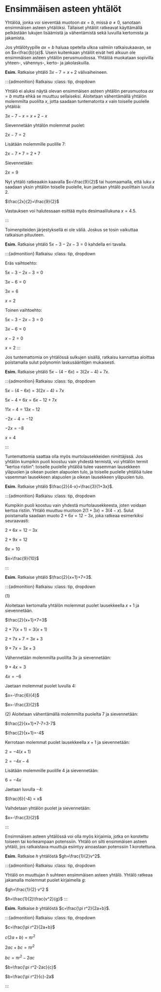 # Ensimmäisen asteen yhtälöt

Yhtälöä, jonka voi sieventää muotoon $ax=b$, missä $a \neq 0$, sanotaan ensimmäisen asteen yhtälöksi. Tällaiset yhtälöt ratkeavat käyttämällä pelkästään lukujen lisäämistä ja vähentämistä sekä luvuilla kertomista ja jakamista. 

Jos yhtälötyypille $ax=b$ haluaa opetella ulkoa valmiin ratkaisukaavan, se on $x=\frac{b}{a}$. Usein kuitenkaan yhtälöt eivät heti alkuun ole ensimmäisen asteen yhtälön perusmuodossa. Yhtälöä muokataan sopivilla yhteen-, vähennys-, kerto- ja jakolaskuilla.

**Esim.** Ratkaise yhtälö $3x-7=x+2$ välivaiheineen.

:::{admonition} Ratkaisu
:class: tip, dropdown

Yhtälö ei aluksi näytä olevan ensimmäisen asteen yhtälön perusmuotoa $ax=b$ mutta ehkä se muuttuu sellaiseksi. Aloitetaan vähentämällä yhtälön molemmilta puolilta $x$, jotta saadaan tuntematonta $x$ vain toiselle puolelle yhtälöä:

$3x-7-x=x+2-x$

Sievennetään yhtälön molemmat puolet:

$2x-7=2$

Lisätään molemmille puolille $7$:

$2x-7+7=2+7$

Sievennetään:
	
$2x=9$

Nyt yhtälö ratkeaakin kaavalla $x=\frac{9}{2}$ tai huomaamalla, että luku $x$ saadaan yksin yhtälön toiselle puolelle, kun jaetaan yhtälö puolittain luvulla 2.

$\frac{2x}{2}=\frac{9}{2}$

Vastauksen voi halutessaan esittää myös desimaalilukuna $x=4.5$.

:::

Toimenpiteiden järjestyksellä ei ole väliä. Joskus se tosin vaikuttaa ratkaisun pituuteen.

**Esim.** Ratkaise yhtälö $5x-3-2x-3=0$ kahdella eri tavalla.

:::{admonition} Ratkaisu
:class: tip, dropdown

Eräs vaihtoehto:

$5x-3-2x-3=0$

$3x-6=0$

$3x=6$

$x=2$

Toinen vaihtoehto:	

$5x-3-2x-3=0$

$3x-6=0$

$x-2=0$

$x=2$
:::

Jos tuntemattomia on yhtälössä sulkujen sisällä, ratkaisu kannattaa aloittaa poistamalla sulut polynomin laskusääntöjen mukaisesti.

**Esim.** Ratkaise yhtälö $5x-(4-6x)=3(2x-4)+7x$.

:::{admonition} Ratkaisu
:class: tip, dropdown

$5x-(4-6x)=3(2x-4)+7x$

$5x-4+6x=6x-12+7x$

$11x-4=13x-12$

$-2x-4=-12$

$-2x=-8$

$x=4$

:::

Tuntemattomia saattaa olla myös murtolausekkeiden nimittäjissä. Jos yhtälön kumpikin puoli koostuu vain yhdestä termistä, voi yhtälön termit ”kertoa ristiin”: toiselle puolelle yhtälöä tulee vasemman lausekkeen yläpuolen ja oikean puolen alapuolen tulo, ja toiselle puolelle yhtälöä tulee vasemman lausekkeen alapuolen ja oikean lausekkeen yläpuolen tulo.

**Esim.** Ratkaise yhtälö $\frac{2}{4-x}=\frac{3}{1+3x}$.

:::{admonition} Ratkaisu
:class: tip, dropdown

Kumpikin puoli koostuu vain yhdestä murtolausekkeesta, joten voidaan kertoa ristiin. Yhtälö muuttuu muotoon $2(1+3x)=3(4-x)$. Sulut poistamalla saadaan muoto $2+6x=12-3x$, joka ratkeaa esimerkiksi seuraavasti:

$2+6x=12-3x$

$2+9x=12$

$9x=10$

$x=\frac{9}{10}$

:::

**Esim.** Ratkaise yhtälö $\frac{2}{x+1}+7=3$.

:::{admonition} Ratkaisu
:class: tip, dropdown

(1) 

Aloitetaan kertomalla yhtälön molemmat puolet lausekkeella $x+1$ ja sievennetään.

$\frac{2}{x+1}+7=3$

$2+7(x+1)=3(x+1)$

$2+7x+7=3x+3$

$9+7x=3x+3$

Vähennetään molemmilta puolilta $3x$ ja sievennetään:

$9+4x=3$

$4x=-6$

Jaetaan molemmat puolet luvulla 4:

$x=-\frac{6}{4}$

$x=-\frac{3}{2}$

(2) Aloitetaan vähentämällä molemmilta puolelta $7$ ja sievennetään:

$\frac{2}{x+1}+7-7=3-7$

$\frac{2}{x+1}=-4$

Kerrotaan molemmat puolet lausekkeella $x+1$ ja sievennetään:

$2=-4(x+1)$

$2=-4x-4$

Lisätään molemmille puolille $4$ ja sievennetään:

$6=-4x$

Jaetaan luvulla $-4$:

$\frac{6}{-4} = x$

Vaihdetaan yhtälön puolet ja sievennetään:

$x=-\frac{3}{2}$

:::

Ensimmäisen asteen yhtälössä voi olla myös kirjaimia, jotka on korotettu toiseen tai korkeampaan potenssiin. Yhtälö on silti ensimmäisen asteen yhtälö, jos ratkaistava muuttuja esiintyy ainoastaan potenssiin 1 korotettuna.

**Esim.** Ratkaise $h$ yhtälöstä $gh=\frac{1}{2}v^2$. 

:::{admonition} Ratkaisu
:class: tip, dropdown

Yhtälö on muuttujan $h$ suhteen ensimmäisen asteen yhtälö. Yhtälö ratkeaa jakamalla molemmat puolet kirjaimella $g$:

$gh=\frac{1}{2} v^2 $

$h=\frac{1}{2}\frac{v^2}{g}$
:::

**Esim.** Ratkaise $b$ yhtälöstä $c=\frac{\pi r^2}{2a+b}$.

:::{admonition} Ratkaisu
:class: tip, dropdown

$c=\frac{\pi r^2}{2a+b}$

$c(2a+b)=\pi r^2$

$2ac+bc=\pi r^2$

$bc=\pi r^2-2ac$

$b=\frac{\pi r^2-2ac}{c}$

$b=\frac{\pi r^2}{c}-2a$

:::



